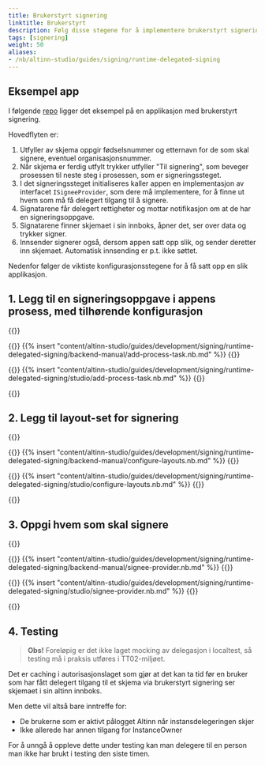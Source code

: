 ```yaml
---
title: Brukerstyrt signering
linktitle: Brukerstyrt
description: Følg disse stegene for å implementere brukerstyrt signering i din app
tags: [signering]
weight: 50
aliases:
- /nb/altinn-studio/guides/signing/runtime-delegated-signing
---
```


## Eksempel app

I følgende [repo](https://altinn.studio/repos/ttd/signering-brukerstyrt) ligger det eksempel på en applikasjon med brukerstyrt signering.

Hovedflyten er:
1. Utfyller av skjema oppgir fødselsnummer og etternavn for de som skal signere, eventuel organisasjonsnummer.
2. Når skjema er ferdig utfylt trykker utfyller "Til signering", som beveger prosessen til neste steg i prosessen, som er signeringssteget.
3. I det signeringssteget initialiseres kaller appen en implementasjon av interfacet ```ISigneeProvider```, som dere må implementere, for å finne ut hvem som må få delegert tilgang til å signere.
4. Signatarene får delegert rettigheter og mottar notifikasjon om at de har en signeringsoppgave.
5. Signatarene finner skjemaet i sin innboks, åpner det, ser over data og trykker signer.
6. Innsender signerer også, dersom appen satt opp slik, og sender deretter inn skjemaet. Automatisk innsending er p.t. ikke søttet.

Nedenfor følger de viktiste konfigurasjonsstegene for å få satt opp en slik applikasjon.

## 1. Legg til en signeringsoppgave i appens prosess, med tilhørende konfigurasjon

{{<content-version-selector classes="border-box">}}

{{<content-version-container version-label="Manuelt oppsett">}}
{{% insert "content/altinn-studio/guides/development/signing/runtime-delegated-signing/backend-manual/add-process-task.nb.md" %}}
{{</content-version-container>}}

{{<content-version-container version-label="Altinn Studio Designer">}}
{{% insert "content/altinn-studio/guides/development/signing/runtime-delegated-signing/studio/add-process-task.nb.md" %}}
{{</content-version-container>}}

{{</content-version-selector>}}

## 2. Legg til layout-set for signering

{{<content-version-selector classes="border-box">}}

{{<content-version-container version-label="Manuelt oppsett">}}
{{% insert "content/altinn-studio/guides/development/signing/runtime-delegated-signing/backend-manual/configure-layouts.nb.md" %}}
{{</content-version-container>}}

{{<content-version-container version-label="Altinn Studio Designer">}}
{{% insert "content/altinn-studio/guides/development/signing/runtime-delegated-signing/studio/configure-layouts.nb.md" %}}
{{</content-version-container>}}

{{</content-version-selector>}}

## 3. Oppgi hvem som skal signere

{{<content-version-selector classes="border-box">}}

{{<content-version-container version-label="Manuelt oppsett">}}
{{% insert "content/altinn-studio/guides/development/signing/runtime-delegated-signing/backend-manual/signee-provider.nb.md" %}}
{{</content-version-container>}}

{{<content-version-container version-label="Altinn Studio Designer">}}
{{% insert "content/altinn-studio/guides/development/signing/runtime-delegated-signing/studio/signee-provider.nb.md" %}}
{{</content-version-container>}}

{{</content-version-selector>}}

## 4. Testing

> **Obs!** Foreløpig er det ikke laget mocking av delegasjon i localtest, så testing må i praksis utføres i TT02-miljøet.

Det er caching i autorisasjonslaget som gjør at det kan ta tid før en bruker som har fått delegert tilgang til et skjema via brukerstyrt signering ser skjemaet i sin altinn innboks.

Men dette vil altså bare inntreffe for:
- De brukerne som er aktivt pålogget Altinn når instansdelegeringen skjer
- Ikke allerede har annen tilgang for InstanceOwner

For å unngå å oppleve dette under testing kan man delegere til en person man ikke har brukt i testing den siste timen.